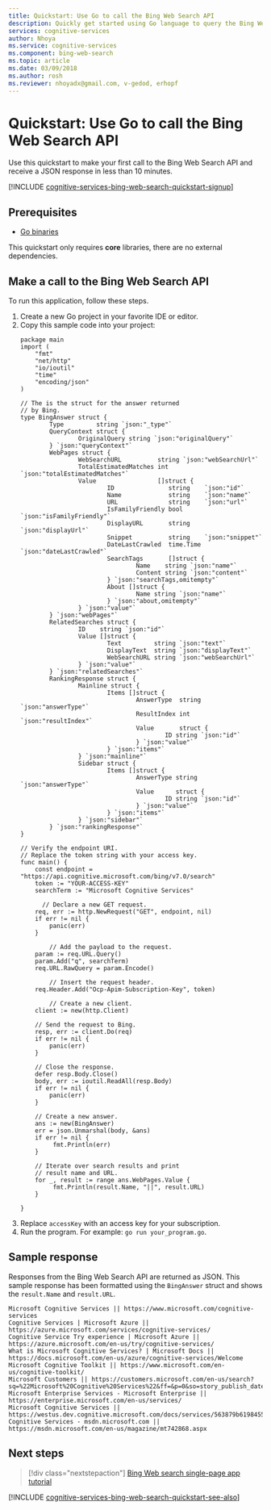 ```yaml
---
title: Quickstart: Use Go to call the Bing Web Search API
description: Quickly get started using Go language to query the Bing Web Search API in Microsoft Cognitive Services on Azure.
services: cognitive-services
author: Nhoya
ms.service: cognitive-services
ms.component: bing-web-search
ms.topic: article
ms.date: 03/09/2018
ms.author: rosh
ms.reviewer: nhoyadx@gmail.com, v-gedod, erhopf
---
```


# Quickstart: Use Go to call the Bing Web Search API  

Use this quickstart to make your first call to the Bing Web Search API and receive a JSON response in less than 10 minutes.  

[!INCLUDE [cognitive-services-bing-web-search-quickstart-signup](../../includes/cognitive-services-bing-web-search-quickstart-signup.md)]  

## Prerequisites

* [Go binaries](https://golang.org/dl/)

This quickstart only requires **core** libraries, there are no external dependencies.  

## Make a call to the Bing Web Search API  

To run this application, follow these steps.

1. Create a new Go project in your favorite IDE or editor.
2. Copy this sample code into your project:  
    ```
    package main
    import (
        "fmt"
        "net/http"
        "io/ioutil"
        "time"
        "encoding/json"
    )

    // The is the struct for the answer returned
    // by Bing.
    type BingAnswer struct {
            Type         string `json:"_type"`
            QueryContext struct {
                    OriginalQuery string `json:"originalQuery"`
            } `json:"queryContext"`
            WebPages struct {
                    WebSearchURL          string `json:"webSearchUrl"`
                    TotalEstimatedMatches int    `json:"totalEstimatedMatches"`
                    Value                 []struct {
                            ID               string    `json:"id"`
                            Name             string    `json:"name"`
                            URL              string    `json:"url"`
                            IsFamilyFriendly bool      `json:"isFamilyFriendly"`
                            DisplayURL       string    `json:"displayUrl"`
                            Snippet          string    `json:"snippet"`
                            DateLastCrawled  time.Time `json:"dateLastCrawled"`
                            SearchTags       []struct {
                                    Name    string `json:"name"`
                                    Content string `json:"content"`
                            } `json:"searchTags,omitempty"`
                            About []struct {
                                    Name string `json:"name"`
                            } `json:"about,omitempty"`
                    } `json:"value"`
            } `json:"webPages"`
            RelatedSearches struct {
                    ID    string `json:"id"`
                    Value []struct {
                            Text         string `json:"text"`
                            DisplayText  string `json:"displayText"`
                            WebSearchURL string `json:"webSearchUrl"`
                    } `json:"value"`
            } `json:"relatedSearches"`
            RankingResponse struct {
                    Mainline struct {
                            Items []struct {
                                    AnswerType  string `json:"answerType"`
                                    ResultIndex int    `json:"resultIndex"`
                                    Value       struct {
                                            ID string `json:"id"`
                                    } `json:"value"`
                            } `json:"items"`
                    } `json:"mainline"`
                    Sidebar struct {
                            Items []struct {
                                    AnswerType string `json:"answerType"`
                                    Value      struct {
                                            ID string `json:"id"`
                                    } `json:"value"`
                            } `json:"items"`
                    } `json:"sidebar"`
            } `json:"rankingResponse"`
    }

    // Verify the endpoint URI.  
    // Replace the token string with your access key.  
    func main() {
        const endpoint = "https://api.cognitive.microsoft.com/bing/v7.0/search"
        token := "YOUR-ACCESS-KEY"
        searchTerm := "Microsoft Cognitive Services"

    	  // Declare a new GET request.
        req, err := http.NewRequest("GET", endpoint, nil)
        if err != nil {
            panic(err)
        }

    		// Add the payload to the request.  
        param := req.URL.Query()
        param.Add("q", searchTerm)
        req.URL.RawQuery = param.Encode()

    		// Insert the request header.  
        req.Header.Add("Ocp-Apim-Subscription-Key", token)

    		// Create a new client.  
        client := new(http.Client)

        // Send the request to Bing.  
        resp, err := client.Do(req)
        if err != nil {
            panic(err)
        }

        // Close the response.
        defer resp.Body.Close()
        body, err := ioutil.ReadAll(resp.Body)
        if err != nil {
            panic(err)
        }

        // Create a new answer.  
        ans := new(BingAnswer)
        err = json.Unmarshal(body, &ans)
        if err != nil {
             fmt.Println(err)
        }

        // Iterate over search results and print
        // result name and URL.   
        for _, result := range ans.WebPages.Value {
             fmt.Println(result.Name, "||", result.URL)
        }

    }
    ```
3. Replace `accessKey` with an access key for your subscription.
4. Run the program. For example: `go run your_program.go`.

## Sample response  

Responses from the Bing Web Search API are returned as JSON. This sample response has been formatted using the `BingAnswer` struct and shows the `result.Name` and `result.URL`.

```
Microsoft Cognitive Services || https://www.microsoft.com/cognitive-services
Cognitive Services | Microsoft Azure || https://azure.microsoft.com/services/cognitive-services/
Cognitive Service Try experience | Microsoft Azure || https://azure.microsoft.com/en-us/try/cognitive-services/
What is Microsoft Cognitive Services? | Microsoft Docs || https://docs.microsoft.com/en-us/azure/cognitive-services/Welcome
Microsoft Cognitive Toolkit || https://www.microsoft.com/en-us/cognitive-toolkit/
Microsoft Customers || https://customers.microsoft.com/en-us/search?sq=%22Microsoft%20Cognitive%20Services%22&ff=&p=0&so=story_publish_date%20desc
Microsoft Enterprise Services - Microsoft Enterprise || https://enterprise.microsoft.com/en-us/services/
Microsoft Cognitive Services || https://westus.dev.cognitive.microsoft.com/docs/services/563879b61984550e40cbbe8d/operations/563879b61984550f30395236
Cognitive Services - msdn.microsoft.com || https://msdn.microsoft.com/en-us/magazine/mt742868.aspx  
```

## Next steps

> [!div class="nextstepaction"]
> [Bing Web search single-page app tutorial](../tutorial-bing-web-search-single-page-app.md)

[!INCLUDE [cognitive-services-bing-web-search-quickstart-see-also](../../../includes/cognitive-services-bing-web-search-quickstart-see-also.md)]
